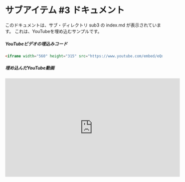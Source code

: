 # サブアイテム #3 ドキュメント

このドキュメントは、サブ・ディレクトリ sub3 の index.md が表示されています。
これは、YouTubeを埋め込むサンプルです。


##### YouTubeビデオの埋込みコード

```HTML
<iframe width="560" height="315" src="https://www.youtube.com/embed/eQnWicBMkbY" frameborder="0" gesture="media" allow="encrypted-media" allowfullscreen></iframe>
```


##### 埋め込んだYouTube動画

<iframe width="560" height="315" src="https://www.youtube.com/embed/eQnWicBMkbY" frameborder="0" gesture="media" allow="encrypted-media" allowfullscreen></iframe>



